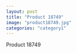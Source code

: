 ```yaml
---
layout: post
title: "Product 18749"
image: "product18749.jpg"
categories: "category1"
---
```

Product 18749
